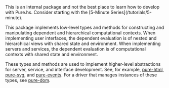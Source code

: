 <div class="info">
This is an internal package and not the best place to learn how to develop with Pure.hs. Consider starting with the [5-Minute Series](/tutorials/5-minute).
</div>

This package implements low-level types and methods for constructing and manipulating dependent and hierarchical computational contexts. When implementing user interfaces, the dependent evaluation is of nested and hierarchical views with shared state and environment. When implementing servers and services, the dependent evaluation is of computational contexts with shared state and environment.

These types and methods are used to implement higher-level abstractions for server, service, and interface development. See, for example, [pure-html](/packages/pure-html/latest), [pure-svg](/packages/pure-svg/latest), and [pure-events](/packages/pure-events/latest). For a driver that manages instances of these types, see [pure-dom](/packages/pure-dom/latest).